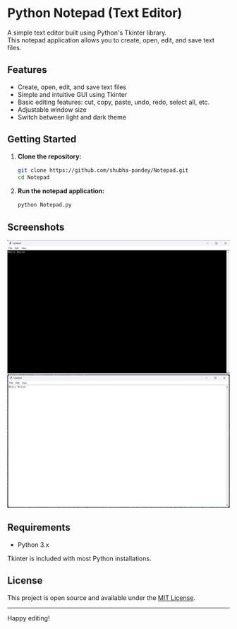 # Python Notepad (Text Editor)

A simple text editor built using Python's Tkinter library.  
This notepad application allows you to create, open, edit, and save text files.

## Features

- Create, open, edit, and save text files
- Simple and intuitive GUI using Tkinter
- Basic editing features: cut, copy, paste, undo, redo, select all, etc.
- Adjustable window size
- Switch between light and dark theme

## Getting Started

1. **Clone the repository:**
   ```bash
   git clone https://github.com/shubha-pandey/Notepad.git
   cd Notepad
   ```

2. **Run the notepad application:**
   ```bash
   python Notepad.py
   ```

## Screenshots

<!--
> **Tip:** Upload your screenshots to the repository (e.g., in a folder named `screenshots`) and update the image links below.
-->

![Notepad Snapshot 1](Assets/Notepad_Black.png)
![Notepad Snapshot 2](Assets/Notepad_White.png)

## Requirements

- Python 3.x

Tkinter is included with most Python installations.

## License

This project is open source and available under the [MIT License](LICENSE).

---

Happy editing!
